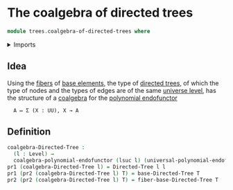 # The coalgebra of directed trees

```agda
module trees.coalgebra-of-directed-trees where
```

<details><summary>Imports</summary>

```agda
open import foundation.dependent-pair-types
open import foundation.universe-levels

open import trees.bases-directed-trees
open import trees.coalgebras-polynomial-endofunctors
open import trees.directed-trees
open import trees.fibers-directed-trees
open import trees.universal-polynomial-endofunctor
```

</details>

## Idea

Using the [fibers](trees.fibers-directed-trees.md) of
[base elements](trees.bases-directed-trees.md), the type of
[directed trees](trees.directed-trees.md), of which the type of nodes and the
types of edges are of the same [universe level](foundation.universe-levels.md),
has the structure of a [coalgebra](trees.coalgebras-polynomial-endofunctors.md)
for the [polynomial endofunctor](trees.polynomial-endofunctors.md)

```text
  A ↦ Σ (X : UU), X → A
```

## Definition

```agda
coalgebra-Directed-Tree :
  (l : Level) →
  coalgebra-polynomial-endofunctor (lsuc l) (universal-polynomial-endofunctor l)
pr1 (coalgebra-Directed-Tree l) = Directed-Tree l l
pr1 (pr2 (coalgebra-Directed-Tree l) T) = base-Directed-Tree T
pr2 (pr2 (coalgebra-Directed-Tree l) T) = fiber-base-Directed-Tree T
```

